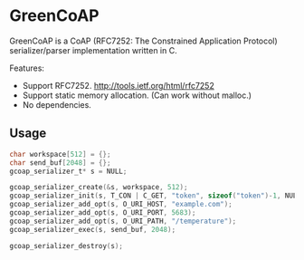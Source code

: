 # GreenCoAP

GreenCoAP is a CoAP (RFC7252: The Constrained Application Protocol) serializer/parser implementation written in C.

Features:

  * Support RFC7252. <http://tools.ietf.org/html/rfc7252>
  * Support static memory allocation. (Can work without malloc.)
  * No dependencies.

## Usage

```c
char workspace[512] = {};
char send_buf[2048] = {};
gcoap_serializer_t* s = NULL;

gcoap_serializer_create(&s, workspace, 512);
gcoap_serializer_init(s, T_CON | C_GET, "token", sizeof("token")-1, NULL, 0);
gcoap_serializer_add_opt(s, O_URI_HOST, "example.com");
gcoap_serializer_add_opt(s, O_URI_PORT, 5683);
gcoap_serializer_add_opt(s, O_URI_PATH, "/temperature");
gcoap_serializer_exec(s, send_buf, 2048);

gcoap_serializer_destroy(s);

```

